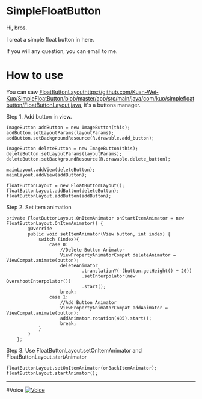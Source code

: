 # SimpleFloatButton
Hi, bros.

I creat a simple float button in here.

If you will any question, you can email to me.

# How to use

You can saw [FloatButtonLayout]()https://github.com/Kuan-Wei-Kuo/SimpleFloatButton/blob/master/app/src/main/java/com/kuo/simplefloatbutton/FloatButtonLayout.java, it's a buttons manager.

Step 1. Add button in view.

```
ImageButton addButton = new ImageButton(this);
addButton.setLayoutParams(layoutParams);
addButton.setBackgroundResource(R.drawable.add_button);

ImageButton deleteButton = new ImageButton(this);
deleteButton.setLayoutParams(layoutParams);
deleteButton.setBackgroundResource(R.drawable.delete_button);

mainLayout.addView(deleteButton);
mainLayout.addView(addButton);

floatButtonLayout = new FloatButtonLayout();
floatButtonLayout.addButton(deleteButton);
floatButtonLayout.addButton(addButton); 
```

Step 2. Set item animation
```
private FloatButtonLayout.OnItemAnimator onStartItemAnimator = new FloatButtonLayout.OnItemAnimator() {
        @Override
        public void setItemAnimator(View button, int index) {
            switch (index){
                case 0:
                    //Delete Button Animator
                    ViewPropertyAnimatorCompat deleteAnimator = ViewCompat.animate(button);
                    deleteAnimator
                            .translationY(-(button.getHeight() + 20))
                            .setInterpolator(new OvershootInterpolator())
                            .start();
                    break;
                case 1:
                    //Add Button Animator
                    ViewPropertyAnimatorCompat addAnimator = ViewCompat.animate(button);
                    addAnimator.rotation(405).start();
                    break;
            }
        }
    };
```
Step 3. Use FloatButtonLayout.setOnItemAnimator and FloatButtonLayout.startAnimator 
```
floatButtonLayout.setOnItemAnimator(onBackItemAnimator);
floatButtonLayout.startAnimator();
```
***
#Voice
[![Voice](https://photos.google.com/photo/AF1QipPx09CmsqxI44PvkNzXvVVN318eORL6n-rHviWp)](https://youtu.be/L2CXUIlsnqU)
